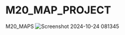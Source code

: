 # M20_MAP_PROJECT

M20_MAPS
![Screenshot 2024-10-24 081345](https://github.com/user-attachments/assets/e8f045d4-3f17-420c-89a7-dd767f140d8d)
